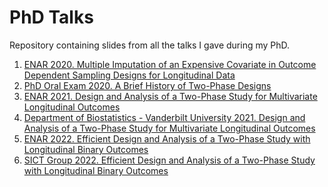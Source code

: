 # PhD Talks

Repository containing slides from all the talks I gave during my PhD.

1. [ENAR 2020. Multiple Imputation of an Expensive Covariate in Outcome Dependent Sampling Designs for Longitudinal Data](https://github.com/ChiaraDG/PhD-Talks/blob/main/ENAR2020/ENAR_Presentation.pdf)
2. [PhD Oral Exam 2020. A Brief History of Two-Phase Designs](https://github.com/ChiaraDG/PhD-Talks/tree/main/Orals)
3. [ENAR 2021. Design and Analysis of a Two-Phase Study for Multivariate Longitudinal Outcomes](https://github.com/ChiaraDG/PhD-Talks/blob/main/ENAR2021/ENAR2021slides.pdf)
4. [Department of Biostatistics - Vanderbilt University 2021. Design and Analysis of a Two-Phase Study for Multivariate Longitudinal Outcomes](https://github.com/ChiaraDG/PhD-Talks/blob/main/VUSeminar2021/SeminarSlides.pdf)
5. [ENAR 2022. Efficient Design and Analysis of a Two-Phase Study with Longitudinal Binary Outcomes](https://github.com/ChiaraDG/PhD-Talks/blob/main/ENAR2022/ENARslide.pdf)
6. [SICT Group 2022. Efficient Design and Analysis of a Two-Phase Study with Longitudinal Binary Outcomes]()
